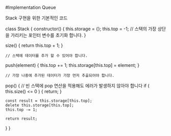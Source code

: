 #Implementation Queue
<p>Stack 구현을 위한 기본적인 코드</p>

class Stack {
  constructor() {
    this.storage = {};
    this.top = -1; // 스택의 가장 상단을 가리키는 포인터 변수를 초기화 합니다.
  }

  size() {
    return this.top + 1;
  }

	// 스택에 데이터를 추가 할 수 있어야 합니다.
  push(element) {
    this.top += 1;
    this.storage[this.top] = element;
  }
	
	// 가장 나중에 추가된 데이터가 가장 먼저 추출되어야 합니다.
  pop() {
    // 빈 스택에 pop 연산을 적용해도 에러가 발생하지 않아야 합니다
    if ( this.size() <= 0 ) {
      return;
    }

    const result = this.storage[this.top];
    delete this.storage[this.top];
    this.top -= 1;
    
    return result;
  }
}
